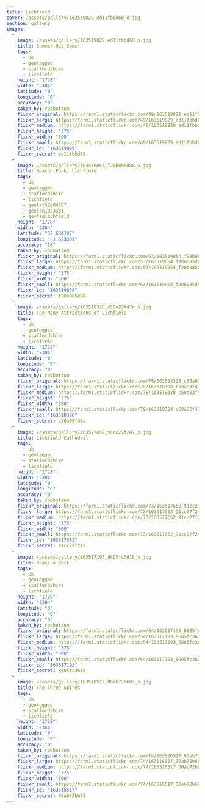 ```yaml
---
title: Lichfield
cover: /assets/gallery/163519829_ed11fbbd68_o.jpg
section: gallery
images:
  - 
    image: /assets/gallery/163519829_ed11fbbd68_o.jpg
    title: Summer Has Come!
    tags:
      - uk
      - geotagged
      - staffordshire
      - lichfield
    height: "1728"
    width: "2304"
    latitude: "0"
    longitude: "0"
    accuracy: "0"
    taken_by: roobottom
    flickr_original: https://farm1.staticflickr.com/49/163519829_ed11fbbd68_o.jpg
    flickr_large: https://farm1.staticflickr.com/49/163519829_ed11fbbd68_b.jpg
    flickr_medium: https://farm1.staticflickr.com/49/163519829_ed11fbbd68.jpg
    flickr_height: "375"
    flickr_width: "500"
    flickr_small: https://farm1.staticflickr.com/49/163519829_ed11fbbd68_m.jpg
    flickr_id: "163519829"
    flickr_secret: ed11fbbd68
  - 
    image: /assets/gallery/163519054_f20b085d88_o.jpg
    title: Beacon Park, Lichfield
    tags:
      - uk
      - geotagged
      - staffordshire
      - lichfield
      - geolat52684187
      - geolon1823301
      - geotaglichfield
    height: "1728"
    width: "2304"
    latitude: "52.684187"
    longitude: "-1.823301"
    accuracy: "16"
    taken_by: roobottom
    flickr_original: https://farm1.staticflickr.com/53/163519054_f20b085d88_o.jpg
    flickr_large: https://farm1.staticflickr.com/53/163519054_f20b085d88_b.jpg
    flickr_medium: https://farm1.staticflickr.com/53/163519054_f20b085d88.jpg
    flickr_height: "375"
    flickr_width: "500"
    flickr_small: https://farm1.staticflickr.com/53/163519054_f20b085d88_m.jpg
    flickr_id: "163519054"
    flickr_secret: f20b085d88
  - 
    image: /assets/gallery/163518328_c50a03f47a_o.jpg
    title: The Many Attractions of Lichfield
    tags:
      - uk
      - geotagged
      - staffordshire
      - lichfield
    height: "1728"
    width: "2304"
    latitude: "0"
    longitude: "0"
    accuracy: "0"
    taken_by: roobottom
    flickr_original: https://farm1.staticflickr.com/78/163518328_c50a03f47a_o.jpg
    flickr_large: https://farm1.staticflickr.com/78/163518328_c50a03f47a_b.jpg
    flickr_medium: https://farm1.staticflickr.com/78/163518328_c50a03f47a.jpg
    flickr_height: "375"
    flickr_width: "500"
    flickr_small: https://farm1.staticflickr.com/78/163518328_c50a03f47a_m.jpg
    flickr_id: "163518328"
    flickr_secret: c50a03f47a
  - 
    image: /assets/gallery/163517652_91cc27f247_o.jpg
    title: Lichfield Cathedral
    tags:
      - uk
      - geotagged
      - staffordshire
      - lichfield
    height: "1728"
    width: "2304"
    latitude: "0"
    longitude: "0"
    accuracy: "0"
    taken_by: roobottom
    flickr_original: https://farm1.staticflickr.com/73/163517652_91cc27f247_o.jpg
    flickr_large: https://farm1.staticflickr.com/73/163517652_91cc27f247_b.jpg
    flickr_medium: https://farm1.staticflickr.com/73/163517652_91cc27f247.jpg
    flickr_height: "375"
    flickr_width: "500"
    flickr_small: https://farm1.staticflickr.com/73/163517652_91cc27f247_m.jpg
    flickr_id: "163517652"
    flickr_secret: 91cc27f247
  - 
    image: /assets/gallery/163517193_8605fc3618_o.jpg
    title: Grass n Rock
    tags:
      - uk
      - geotagged
      - staffordshire
      - lichfield
    height: "1728"
    width: "2304"
    latitude: "0"
    longitude: "0"
    accuracy: "0"
    taken_by: roobottom
    flickr_original: https://farm1.staticflickr.com/54/163517193_8605fc3618_o.jpg
    flickr_large: https://farm1.staticflickr.com/54/163517193_8605fc3618_b.jpg
    flickr_medium: https://farm1.staticflickr.com/54/163517193_8605fc3618.jpg
    flickr_height: "375"
    flickr_width: "500"
    flickr_small: https://farm1.staticflickr.com/54/163517193_8605fc3618_m.jpg
    flickr_id: "163517193"
    flickr_secret: 8605fc3618
  - 
    image: /assets/gallery/163516517_00ab72b683_o.jpg
    title: The Three Spires
    tags:
      - uk
      - geotagged
      - staffordshire
      - lichfield
    height: "1728"
    width: "2304"
    latitude: "0"
    longitude: "0"
    accuracy: "0"
    taken_by: roobottom
    flickr_original: https://farm1.staticflickr.com/74/163516517_00ab72b683_o.jpg
    flickr_large: https://farm1.staticflickr.com/74/163516517_00ab72b683_b.jpg
    flickr_medium: https://farm1.staticflickr.com/74/163516517_00ab72b683.jpg
    flickr_height: "375"
    flickr_width: "500"
    flickr_small: https://farm1.staticflickr.com/74/163516517_00ab72b683_m.jpg
    flickr_id: "163516517"
    flickr_secret: 00ab72b683
---
```


